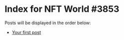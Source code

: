 # Index for NFT World #3853
Posts will be displayed in the order below:

- [Your first post](./001-first.md)


